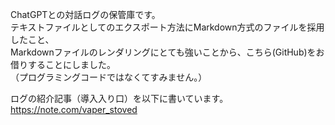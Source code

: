 ChatGPTとの対話ログの保管庫です。  
テキストファイルとしてのエクスポート方法にMarkdown方式のファイルを採用したこと、  
Markdownファイルのレンダリングにとても強いことから、こちら(GitHub)をお借りすることにしました。  
（プログラミングコードではなくてすみません。）  
  
ログの紹介記事（導入入り口）を以下に書いています。  
https://note.com/vaper_stoved  
